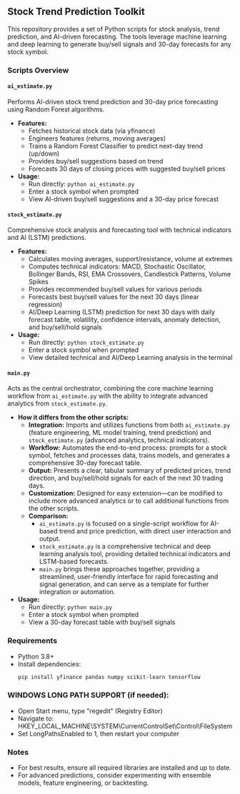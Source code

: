 ## Stock Trend Prediction Toolkit

This repository provides a set of Python scripts for stock analysis, trend prediction, and AI-driven forecasting. The tools leverage machine learning and deep learning to generate buy/sell signals and 30-day forecasts for any stock symbol.

### Scripts Overview

#### `ai_estimate.py`
Performs AI-driven stock trend prediction and 30-day price forecasting using Random Forest algorithms.

- **Features:**
  - Fetches historical stock data (via yfinance)
  - Engineers features (returns, moving averages)
  - Trains a Random Forest Classifier to predict next-day trend (up/down)
  - Provides buy/sell suggestions based on trend
  - Forecasts 30 days of closing prices with suggested buy/sell prices
- **Usage:**
  - Run directly: `python ai_estimate.py`
  - Enter a stock symbol when prompted
  - View AI-driven buy/sell suggestions and a 30-day price forecast

#### `stock_estimate.py`
Comprehensive stock analysis and forecasting tool with technical indicators and AI (LSTM) predictions.

- **Features:**
  - Calculates moving averages, support/resistance, volume at extremes
  - Computes technical indicators: MACD, Stochastic Oscillator, Bollinger Bands, RSI, EMA Crossovers, Candlestick Patterns, Volume Spikes
  - Provides recommended buy/sell values for various periods
  - Forecasts best buy/sell values for the next 30 days (linear regression)
  - AI/Deep Learning (LSTM) prediction for next 30 days with daily forecast table, volatility, confidence intervals, anomaly detection, and buy/sell/hold signals
- **Usage:**
  - Run directly: `python stock_estimate.py`
  - Enter a stock symbol when prompted
  - View detailed technical and AI/Deep Learning analysis in the terminal

#### `main.py`
Acts as the central orchestrator, combining the core machine learning workflow from `ai_estimate.py` with the ability to integrate advanced analytics from `stock_estimate.py`.

- **How it differs from the other scripts:**
  - **Integration:** Imports and utilizes functions from both `ai_estimate.py` (feature engineering, ML model training, trend prediction) and `stock_estimate.py` (advanced analytics, technical indicators).
  - **Workflow:** Automates the end-to-end process: prompts for a stock symbol, fetches and processes data, trains models, and generates a comprehensive 30-day forecast table.
  - **Output:** Presents a clear, tabular summary of predicted prices, trend direction, and buy/sell/hold signals for each of the next 30 trading days.
  - **Customization:** Designed for easy extension—can be modified to include more advanced analytics or to call additional functions from the other scripts.
  - **Comparison:**
    - `ai_estimate.py` is focused on a single-script workflow for AI-based trend and price prediction, with direct user interaction and output.
    - `stock_estimate.py` is a comprehensive technical and deep learning analysis tool, providing detailed technical indicators and LSTM-based forecasts.
    - `main.py` brings these approaches together, providing a streamlined, user-friendly interface for rapid forecasting and signal generation, and can serve as a template for further integration or automation.
- **Usage:**
  - Run directly: `python main.py`
  - Enter a stock symbol when prompted
  - View a 30-day forecast table with buy/sell signals

### Requirements
- Python 3.8+
- Install dependencies:
  ```sh
  pip install yfinance pandas numpy scikit-learn tensorflow
  ```

### WINDOWS LONG PATH SUPPORT (if needed):
- Open Start menu, type "regedit" (Registry Editor)
- Navigate to: HKEY_LOCAL_MACHINE\SYSTEM\CurrentControlSet\Control\FileSystem
- Set LongPathsEnabled to 1, then restart your computer

### Notes
- For best results, ensure all required libraries are installed and up to date.
- For advanced predictions, consider experimenting with ensemble models, feature engineering, or backtesting.
